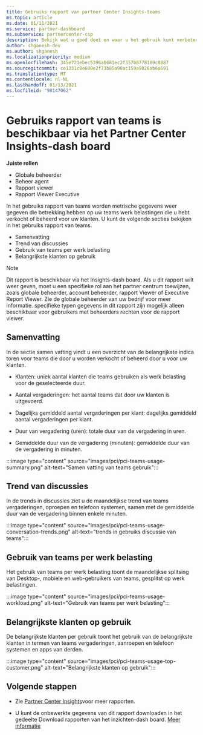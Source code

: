 ```yaml
---
title: Gebruiks rapport van partner Center Insights-teams
ms.topic: article
ms.date: 01/11/2021
ms.service: partner-dashboard
ms.subservice: partnercenter-csp
description: Bekijk wat u goed doet en waar u het gebruik kunt verbeteren van teams abonnementen die u verkoopt of beheert voor uw klanten.
author: shganesh-dev
ms.author: shganesh
ms.localizationpriority: medium
ms.openlocfilehash: 345e721ebec5396a0681ec2f357b8778169c0887
ms.sourcegitcommit: ce1331c0e600e2f73b85a90ac159a9026ab6a691
ms.translationtype: MT
ms.contentlocale: nl-NL
ms.lasthandoff: 01/13/2021
ms.locfileid: "98147062"
---
```

# <a name="teams-usage-report-available-from-the-partner-center-insights-dashboard"></a>Gebruiks rapport van teams is beschikbaar via het Partner Center Insights-dash board

**Juiste rollen**
- Globale beheerder
- Beheer agent
- Rapport viewer
- Rapport Viewer Executive

In het gebruiks rapport van teams worden metrische gegevens weer gegeven die betrekking hebben op uw teams werk belastingen die u hebt verkocht of beheerd voor uw klanten. U kunt de volgende secties bekijken in het gebruiks rapport van teams.

- Samenvatting
- Trend van discussies
- Gebruik van teams per werk belasting
- Belangrijkste klanten op gebruik

 > [!NOTE]
 > Dit rapport is beschikbaar via het Insights-dash board. Als u dit rapport wilt weer geven, moet u een specifieke rol aan het partner centrum toewijzen, zoals globale beheerder, account beheerder, rapport Viewer of Executive Report Viewer. Zie de globale beheerder van uw bedrijf voor meer informatie. specifieke typen gegevens in dit rapport zijn mogelijk alleen beschikbaar voor gebruikers met beheerders rechten voor de rapport viewer.

## <a name="summary"></a>Samenvatting

In de sectie samen vatting vindt u een overzicht van de belangrijkste indica toren voor teams die door u worden verkocht of beheerd door u voor uw klanten.  

- Klanten: uniek aantal klanten die teams gebruiken als werk belasting voor de geselecteerde duur.

- Aantal vergaderingen: het aantal teams dat door uw klanten is uitgevoerd.

- Dagelijks gemiddeld aantal vergaderingen per klant: dagelijks gemiddeld aantal vergaderingen per klant. 

- Duur van vergadering (uren): totale duur van de vergadering in uren. 

- Gemiddelde duur van de vergadering (minuten): gemiddelde duur van de vergadering in minuten. 

:::image type="content" source="images/pci/pci-teams-usage-summary.png" alt-text="Samen vatting van teams gebruik":::

## <a name="conversations-trend"></a>Trend van discussies

In de trends in discussies ziet u de maandelijkse trend van teams vergaderingen, oproepen en telefoon systemen, samen met de gemiddelde duur van de vergadering binnen enkele minuten.

:::image type="content" source="images/pci/pci-teams-usage-conversation-trends.png" alt-text="trends in gebruiks discussie van teams":::

## <a name="teams-usage-by-workloads"></a>Gebruik van teams per werk belasting

Het gebruik van teams per werk belasting toont de maandelijkse splitsing van Desktop-, mobiele en web-gebruikers van teams, gesplitst op werk belastingen.

:::image type="content" source="images/pci/pci-teams-usage-workload.png" alt-text="Gebruik van teams per werk belasting":::

## <a name="top-customers-by-usage"></a>Belangrijkste klanten op gebruik

De belangrijkste klanten per gebruik toont het gebruik van de belangrijkste klanten in termen van teams vergaderingen, aanroepen en telefoon systemen en apps van derden.

:::image type="content" source="images/pci/pci-teams-usage-top-customer.png" alt-text="Belangrijkste klanten op gebruik":::

## <a name="next-steps"></a>Volgende stappen

- Zie [Partner Center Insights](partner-center-insights.md)voor meer rapporten.

- U kunt de onbewerkte gegevens van dit rapport downloaden in het gedeelte Download rapporten van het inzichten-dash board. [Meer informatie](pci-download-reports.md) 
